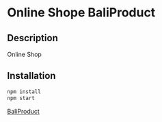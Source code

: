 # Online Shope BaliProduct

## Description

Online Shop

## Installation

```sh
npm install
npm start
```

[BaliProduct](https://GreenNeptune.github.io/Online-Shope-BaliProduct)
